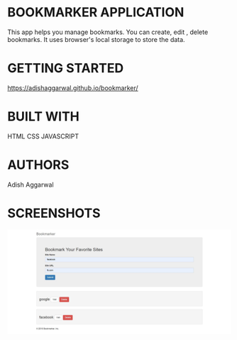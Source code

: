 # BOOKMARKER APPLICATION
This app helps you manage bookmarks. You can create, edit , delete bookmarks.
It uses browser's local storage to store the data.

# GETTING STARTED
https://adishaggarwal.github.io/bookmarker/


# BUILT WITH
HTML
CSS
JAVASCRIPT


# AUTHORS
Adish Aggarwal

# SCREENSHOTS
![](images/1.JPG)


